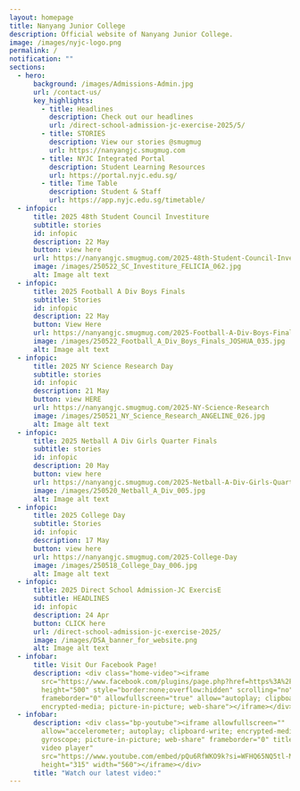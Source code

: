 ```yaml
---
layout: homepage
title: Nanyang Junior College
description: Official website of Nanyang Junior College.
image: /images/nyjc-logo.png
permalink: /
notification: ""
sections:
  - hero:
      background: /images/Admissions-Admin.jpg
      url: /contact-us/
      key_highlights:
        - title: Headlines
          description: Check out our headlines
          url: /direct-school-admission-jc-exercise-2025/5/
        - title: STORIES
          description: View our stories @smugmug
          url: https://nanyangjc.smugmug.com
        - title: NYJC Integrated Portal
          description: Student Learning Resources
          url: https://portal.nyjc.edu.sg/
        - title: Time Table
          description: Student & Staff
          url: https://app.nyjc.edu.sg/timetable/
  - infopic:
      title: 2025 48th Student Council Investiture
      subtitle: stories
      id: infopic
      description: 22 May
      button: view here
      url: https://nanyangjc.smugmug.com/2025-48th-Student-Council-Investiture
      image: /images/250522_SC_Investiture_FELICIA_062.jpg
      alt: Image alt text
  - infopic:
      title: 2025 Football A Div Boys Finals
      subtitle: Stories
      id: infopic
      description: 22 May
      button: View Here
      url: https://nanyangjc.smugmug.com/2025-Football-A-Div-Boys-Finals
      image: /images/250522_Football_A_Div_Boys_Finals_JOSHUA_035.jpg
      alt: Image alt text
  - infopic:
      title: 2025 NY Science Research Day
      subtitle: stories
      id: infopic
      description: 21 May
      button: view HERE
      url: https://nanyangjc.smugmug.com/2025-NY-Science-Research
      image: /images/250521_NY_Science_Research_ANGELINE_026.jpg
      alt: Image alt text
  - infopic:
      title: 2025 Netball A Div Girls Quarter Finals
      subtitle: stories
      id: infopic
      description: 20 May
      button: view here
      url: https://nanyangjc.smugmug.com/2025-Netball-A-Div-Girls-Quarter-Finals
      image: /images/250520_Netball_A_Div_005.jpg
      alt: Image alt text
  - infopic:
      title: 2025 College Day
      subtitle: Stories
      id: infopic
      description: 17 May
      button: view here
      url: https://nanyangjc.smugmug.com/2025-College-Day
      image: /images/250518_College_Day_006.jpg
      alt: Image alt text
  - infopic:
      title: 2025 Direct School Admission-JC ExercisE
      subtitle: HEADLINES
      id: infopic
      description: 24 Apr
      button: CLICK here
      url: /direct-school-admission-jc-exercise-2025/
      image: /images/DSA_banner_for_website.png
      alt: Image alt text
  - infobar:
      title: Visit Our Facebook Page!
      description: <div class="home-video"><iframe
        src="https://www.facebook.com/plugins/page.php?href=https%3A%2F%2Fwww.facebook.com%2FNanyangjc%2F&tabs=timeline&width=340&height=500&small_header=false&adapt_container_width=true&hide_cover=false&show_facepile=true&appId"
        height="500" style="border:none;overflow:hidden" scrolling="no"
        frameborder="0" allowfullscreen="true" allow="autoplay; clipboard-write;
        encrypted-media; picture-in-picture; web-share"></iframe></div>
  - infobar:
      description: <div class="bp-youtube"><iframe allowfullscreen=""
        allow="accelerometer; autoplay; clipboard-write; encrypted-media;
        gyroscope; picture-in-picture; web-share" frameborder="0" title="YouTube
        video player"
        src="https://www.youtube.com/embed/pQu6RfWKO9k?si=WFHQ65NQ5tl-M84f"
        height="315" width="560"></iframe></div>
      title: "Watch our latest video:"
---
```

